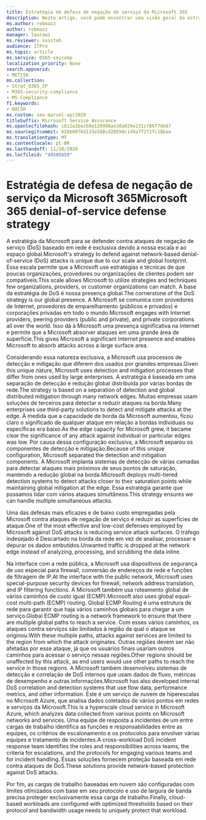 ```yaml
---
title: Estratégia de defesa de negação de serviço da Microsoft 365
description: Neste artigo, você pode encontrar uma visão geral da estratégia de defesa da Microsoft para ataques de negação de serviço (DoS).
ms.author: robmazz
author: robmazz
manager: laurawi
ms.reviewer: sosstah
audience: ITPro
ms.topic: article
ms.service: O365-seccomp
localization_priority: None
search.appverid:
- MET150
ms.collection:
- Strat_O365_IP
- M365-security-compliance
- MS-Compliance
f1.keywords:
- NOCSH
ms.custom: seo-marvel-apr2020
titleSuffix: Microsoft Service Assurance
ms.openlocfilehash: c812a1bacb8e128998ae30a026e231cf8677de87
ms.sourcegitcommit: 626b0076d133e588cd28598c149a7f272fc18bae
ms.translationtype: MT
ms.contentlocale: pt-BR
ms.lasthandoff: 11/30/2020
ms.locfileid: "49505659"
---
```

# <a name="microsoft-365-denial-of-service-defense-strategy"></a><span data-ttu-id="dbf93-103">Estratégia de defesa de negação de serviço da Microsoft 365</span><span class="sxs-lookup"><span data-stu-id="dbf93-103">Microsoft 365 denial-of-service defense strategy</span></span>

<span data-ttu-id="dbf93-104">A estratégia da Microsoft para se defender contra ataques de negação de serviço (DoS) baseado em rede é exclusiva devido à nossa escala e ao espaço global.</span><span class="sxs-lookup"><span data-stu-id="dbf93-104">Microsoft's strategy to defend against network-based denial-of-service (DoS) attacks is unique due to our scale and global footprint.</span></span> <span data-ttu-id="dbf93-105">Essa escala permite que a Microsoft use estratégias e técnicas de que poucas organizações, provedores ou organizações de clientes podem ser compatíveis.</span><span class="sxs-lookup"><span data-stu-id="dbf93-105">This scale allows Microsoft to utilize strategies and techniques few organizations, providers, or customer organizations can match.</span></span> <span data-ttu-id="dbf93-106">A base da estratégia de DoS é nossa presença global.</span><span class="sxs-lookup"><span data-stu-id="dbf93-106">The cornerstone of the DoS strategy is our global presence.</span></span> <span data-ttu-id="dbf93-107">A Microsoft se comunica com provedores de Internet, provedores de emparelhamento (públicos e privados) e corporações privadas em todo o mundo.</span><span class="sxs-lookup"><span data-stu-id="dbf93-107">Microsoft engages with Internet providers, peering providers (public and private), and private corporations all over the world.</span></span> <span data-ttu-id="dbf93-108">Isso dá à Microsoft uma presença significativa na Internet e permite que a Microsoft absorver ataques em uma grande área de superfície.</span><span class="sxs-lookup"><span data-stu-id="dbf93-108">This gives Microsoft a significant Internet presence and enables Microsoft to absorb attacks across a large surface area.</span></span>

<span data-ttu-id="dbf93-109">Considerando essa natureza exclusiva, a Microsoft usa processos de detecção e mitigação que diferem dos usados por grandes empresas.</span><span class="sxs-lookup"><span data-stu-id="dbf93-109">Given this unique nature, Microsoft uses detection and mitigation processes that differ from ones used by large enterprises.</span></span> <span data-ttu-id="dbf93-110">A estratégia é baseada em uma separação de detecção e redução global distribuída por várias bordas de rede.</span><span class="sxs-lookup"><span data-stu-id="dbf93-110">The strategy is based on a separation of detection and global distributed mitigation through many network edges.</span></span> <span data-ttu-id="dbf93-111">Muitas empresas usam soluções de terceiros para detectar e reduzir ataques na borda.</span><span class="sxs-lookup"><span data-stu-id="dbf93-111">Many enterprises use third-party solutions to detect and mitigate attacks at the edge.</span></span> <span data-ttu-id="dbf93-112">À medida que a capacidade de borda da Microsoft aumentou, ficou claro o significado de qualquer ataque em relação a bordas individuais ou específicas era baixo.</span><span class="sxs-lookup"><span data-stu-id="dbf93-112">As the edge capacity for Microsoft grew, it became clear the significance of any attack against individual or particular edges was low.</span></span> <span data-ttu-id="dbf93-113">Por causa dessa configuração exclusiva, a Microsoft separou os componentes de detecção e mitigação.</span><span class="sxs-lookup"><span data-stu-id="dbf93-113">Because of this unique configuration, Microsoft separated the detection and mitigation components.</span></span> <span data-ttu-id="dbf93-114">A Microsoft implanta sistemas de detecção de várias camadas para detectar ataques mais próximos de seus pontos de saturação, mantendo a redução global na borda.</span><span class="sxs-lookup"><span data-stu-id="dbf93-114">Microsoft deploys multi-tiered detection systems to detect attacks closer to their saturation points while maintaining global mitigation at the edge.</span></span> <span data-ttu-id="dbf93-115">Essa estratégia garante que possamos lidar com vários ataques simultâneos.</span><span class="sxs-lookup"><span data-stu-id="dbf93-115">This strategy ensures we can handle multiple simultaneous attacks.</span></span>

<span data-ttu-id="dbf93-116">Uma das defesas mais eficazes e de baixo custo empregadas pela Microsoft contra ataques de negação de serviço é reduzir as superfícies de ataque.</span><span class="sxs-lookup"><span data-stu-id="dbf93-116">One of the most effective and low-cost defenses employed by Microsoft against DoS attacks is reducing service attack surfaces.</span></span> <span data-ttu-id="dbf93-117">O tráfego indesejado é Descartado na borda da rede em vez de analisar, processar e depurar os dados embutidos.</span><span class="sxs-lookup"><span data-stu-id="dbf93-117">Unwanted traffic is dropped at the network edge instead of analyzing, processing, and scrubbing the data inline.</span></span>

<span data-ttu-id="dbf93-118">Na interface com a rede pública, a Microsoft usa dispositivos de segurança de uso especial para firewall, conversão de endereços de rede e funções de filtragem de IP.</span><span class="sxs-lookup"><span data-stu-id="dbf93-118">At the interface with the public network, Microsoft uses special-purpose security devices for firewall, network address translation, and IP filtering functions.</span></span> <span data-ttu-id="dbf93-119">A Microsoft também usa roteamento global de vários caminhos de custo igual (ECMP).</span><span class="sxs-lookup"><span data-stu-id="dbf93-119">Microsoft also uses global equal-cost multi-path (ECMP) routing.</span></span> <span data-ttu-id="dbf93-120">Global ECMP Routing é uma estrutura de rede para garantir que haja vários caminhos globais para chegar a um serviço.</span><span class="sxs-lookup"><span data-stu-id="dbf93-120">Global ECMP routing is a network framework to ensure that there are multiple global paths to reach a service.</span></span> <span data-ttu-id="dbf93-121">Com esses vários caminhos, os ataques contra serviços são limitados à região da qual o ataque se originou.</span><span class="sxs-lookup"><span data-stu-id="dbf93-121">With these multiple paths, attacks against services are limited to the region from which the attack originates.</span></span> <span data-ttu-id="dbf93-122">Outras regiões devem ser não afetadas por esse ataque, já que os usuários finais usariam outros caminhos para acessar o serviço nessas regiões.</span><span class="sxs-lookup"><span data-stu-id="dbf93-122">Other regions should be unaffected by this attack, as end users would use other paths to reach the service in those regions.</span></span> <span data-ttu-id="dbf93-123">A Microsoft também desenvolveu sistemas de detecção e correlação de DoS internos que usam dados de fluxo, métricas de desempenho e outras informações.</span><span class="sxs-lookup"><span data-stu-id="dbf93-123">Microsoft has also developed internal DoS correlation and detection systems that use flow data, performance metrics, and other information.</span></span> <span data-ttu-id="dbf93-124">Este é um serviço de nuvem de hiperescalas no Microsoft Azure, que analisa dados coletados de vários pontos em redes e serviços da Microsoft.</span><span class="sxs-lookup"><span data-stu-id="dbf93-124">This is a hyperscale cloud service in Microsoft Azure, which analyzes data collected from various points on Microsoft networks and services.</span></span> <span data-ttu-id="dbf93-125">Uma equipe de resposta a incidentes de um entre cargas de trabalho identifica as funções e responsabilidades entre as equipes, os critérios de escalonamento e os protocolos para envolver várias equipes e tratamento de incidentes.</span><span class="sxs-lookup"><span data-stu-id="dbf93-125">A cross-workload DoS incident response team identifies the roles and responsibilities across teams, the criteria for escalations, and the protocols for engaging various teams and for incident handling.</span></span> <span data-ttu-id="dbf93-126">Essas soluções fornecem proteção baseada em rede contra ataques de DoS.</span><span class="sxs-lookup"><span data-stu-id="dbf93-126">These solutions provide network-based protection against DoS attacks.</span></span>

<span data-ttu-id="dbf93-127">Por fim, as cargas de trabalho baseadas em nuvem são configuradas com limites otimizados com base em seu protocolo e uso de largura de banda precisa proteger exclusivamente essa carga de trabalho.</span><span class="sxs-lookup"><span data-stu-id="dbf93-127">Finally, cloud-based workloads are configured with optimized thresholds based on their protocol and bandwidth usage needs to uniquely protect that workload.</span></span>

